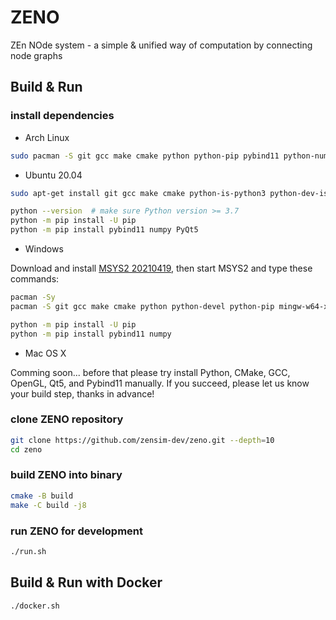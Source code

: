 # ZENO

ZEn NOde system - a simple & unified way of computation by connecting node graphs


## Build & Run

### install dependencies

- Arch Linux
```bash
sudo pacman -S git gcc make cmake python python-pip pybind11 python-numpy python-pyqt5 qt5-base libglvnd mesa
```

- Ubuntu 20.04
```bash
sudo apt-get install git gcc make cmake python-is-python3 python-dev-is-python3 python3-pp libqt5core5a qt5dxcb-plugin libglvnd-dev libglapi-mesa libosmesa6

python --version  # make sure Python version >= 3.7
python -m pip install -U pip
python -m pip install pybind11 numpy PyQt5
```

- Windows

Download and install [MSYS2 20210419](https://repo.msys2.org/distrib/x86_64/msys2-x86_64-20210419.exe), then start MSYS2 and type these commands:

```bash
pacman -Sy
pacman -S git gcc make cmake python python-devel python-pip mingw-w64-x86_64-mesa mingw-w64-x86_64-qt5 mingw-w64-x86_64-python-pyqt5

python -m pip install -U pip
python -m pip install pybind11 numpy
```


- Mac OS X

Comming soon... before that please try install Python, CMake, GCC, OpenGL, Qt5, and Pybind11 manually. If you succeed, please let us know your build step, thanks in advance!


### clone ZENO repository
```bash
git clone https://github.com/zensim-dev/zeno.git --depth=10
cd zeno
```


### build ZENO into binary
```bash
cmake -B build
make -C build -j8
```


### run ZENO for development
```bash
./run.sh
```


## Build & Run with Docker
```bash
./docker.sh
```

